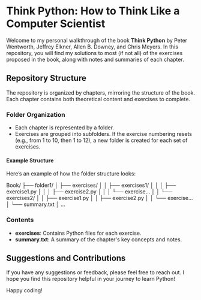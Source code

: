 # Think Python: How to Think Like a Computer Scientist

Welcome to my personal walkthrough of the book **Think Python** by Peter Wentworth, Jeffrey Elkner, Allen B. Downey, and Chris Meyers. In this repository, you will find my solutions to most (if not all) of the exercises proposed in the book, along with notes and summaries of each chapter.

## Repository Structure

The repository is organized by chapters, mirroring the structure of the book. Each chapter contains both theoretical content and exercises to complete. 

### Folder Organization

- Each chapter is represented by a folder.
- Exercises are grouped into subfolders. If the exercise numbering resets (e.g., from 1 to 10, then 1 to 12), a new folder is created for each set of exercises.

#### Example Structure

Here’s an example of how the folder structure looks:

Book/
├── folder1/
│   ├── exercises/
│   │   ├── exercises1/
│   │   │   ├── exercise1.py
│   │   │   ├── exercise2.py
│   │   │   └── exercise...
│   │   └── exercises2/
│   │       ├── exercise1.py
│   │       ├── exercise2.py
│   │       └── exercise...
│   └── summary.txt
│
...


### Contents

- **exercises**: Contains Python files for each exercise.
- **summary.txt**: A summary of the chapter's key concepts and notes.

## Suggestions and Contributions

If you have any suggestions or feedback, please feel free to reach out. I hope you find this repository helpful in your journey to learn Python!

Happy coding!

